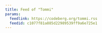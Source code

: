 ```yaml
---
title: Feed of "Tommi"
params:
  feedlink: https://codeberg.org/tommi.rss
  feedid: c1077f81a885d22989539ff9a6e725e1
---
```

